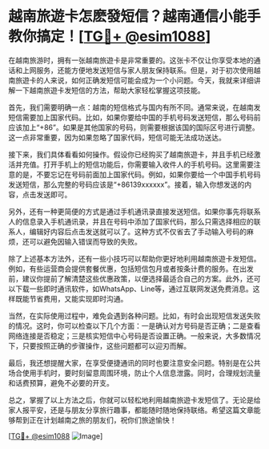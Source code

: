 # 越南旅遊卡怎麽發短信？越南通信小能手教你搞定！[[TG💪+ @esim1088](https://t.me/s/esim1088)]

在越南旅游时，拥有一张越南旅遊卡是非常重要的。这张卡不仅让你享受本地的通话和上网服务，还能方便地发送短信与家人朋友保持联系。但是，对于初次使用越南旅遊卡的人来说，如何正确发短信可能会成为一个小问题。今天，我就来详细讲解一下越南旅遊卡发短信的方法，帮助大家轻松掌握这项技能。

首先，我们需要明确一点：越南的短信格式与国内有所不同。通常来说，在越南发短信需要加上国家代码。比如，如果你要给中国的手机号码发送短信，那么号码前应该加上“+86”。如果是其他国家的号码，则需要根据该国的国际区号进行调整。这一点非常重要，因为如果忽略了国家代码，短信可能无法成功送达。

接下来，我们具体看看如何操作。假设你已经购买了越南旅遊卡，并且手机已经激活并充值。打开手机上的短信功能后，你需要输入收件人的手机号码。这里需要注意的是，不要忘记在号码前面加上国家代码。例如，如果你要给一个中国手机号码发送短信，那么完整的号码应该是“+86139xxxxxx”。接着，输入你想发送的内容，点击发送即可。

另外，还有一种更简便的方式是通过手机通讯录直接发送短信。如果你事先将联系人的信息录入手机通讯录，并且在号码中添加了国家代码，那么只需选择相应的联系人，编辑好内容后点击发送就可以了。这种方式不仅省去了手动输入号码的麻烦，还可以避免因输入错误而导致的失败。

除了上述基本方法外，还有一些小技巧可以帮助你更好地利用越南旅遊卡发短信。例如，有些运营商会提供套餐优惠，包括短信包月或者按条计费的服务。在出发前，建议你提前了解清楚这些优惠政策，以便选择最适合自己的方案。此外，还可以下载一些即时通讯软件，如WhatsApp、Line等，通过互联网发送免费消息。这样既能节省费用，又能实现即时沟通。

当然，在实际使用过程中，难免会遇到各种问题。比如，有时会出现短信发送失败的情况。这时，你可以检查以下几个方面：一是确认对方号码是否正确；二是查看网络连接是否稳定；三是核实短信中心号码是否设置正确。一般来说，大多数情况下，只要按照正确的步骤操作，这些问题都可以迎刃而解。

最后，我还想提醒大家，在享受便捷通讯的同时也要注意安全问题。特别是在公共场合使用手机时，要时刻留意周围环境，防止个人信息泄露。同时，合理规划流量和话费预算，避免不必要的开支。

总之，掌握了以上方法之后，你就可以轻松地利用越南旅遊卡发短信了。无论是给家人报平安，还是与朋友分享旅行趣事，都能随时随地保持联络。希望这篇文章能够帮到正在计划越南之旅的朋友们，祝你们旅途愉快！

[[TG💪+ @esim1088](https://t.me/s/esim1088) ![Image](https://i.postimg.cc/4NQfJmqS/Snipaste-2025-05-13-00-14-12.png)]